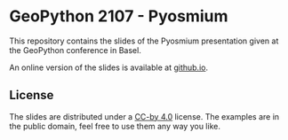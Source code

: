 # GeoPython 2107 - Pyosmium

This repository contains the slides of the Pyosmium presentation given at the GeoPython conference in Basel.

An online version of the slides is available at [github.io](https://lonvia.github.io/geopython17-pyosmium).

## License

The slides are distributed under a [CC-by 4.0](https://creativecommons.org/licenses/by/4.0/) license.
The examples are in the public domain, feel free to use them any way you like.
